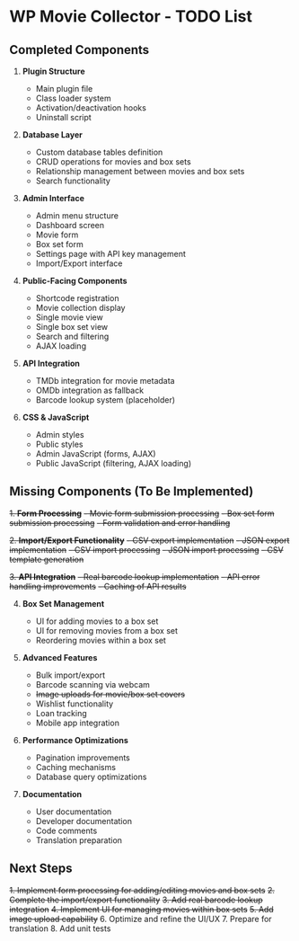 # WP Movie Collector - TODO List

## Completed Components

1. **Plugin Structure**
   - Main plugin file
   - Class loader system
   - Activation/deactivation hooks
   - Uninstall script

2. **Database Layer**
   - Custom database tables definition
   - CRUD operations for movies and box sets
   - Relationship management between movies and box sets
   - Search functionality

3. **Admin Interface**
   - Admin menu structure
   - Dashboard screen
   - Movie form
   - Box set form
   - Settings page with API key management
   - Import/Export interface

4. **Public-Facing Components**
   - Shortcode registration
   - Movie collection display
   - Single movie view
   - Single box set view
   - Search and filtering
   - AJAX loading

5. **API Integration**
   - TMDb integration for movie metadata
   - OMDb integration as fallback
   - Barcode lookup system (placeholder)

6. **CSS & JavaScript**
   - Admin styles
   - Public styles
   - Admin JavaScript (forms, AJAX)
   - Public JavaScript (filtering, AJAX loading)

## Missing Components (To Be Implemented)

~~1. **Form Processing**~~
   ~~- Movie form submission processing~~
   ~~- Box set form submission processing~~
   ~~- Form validation and error handling~~

~~2. **Import/Export Functionality**~~
   ~~- CSV export implementation~~
   ~~- JSON export implementation~~
   ~~- CSV import processing~~
   ~~- JSON import processing~~
   ~~- CSV template generation~~

~~3. **API Integration**~~
   ~~- Real barcode lookup implementation~~
   ~~- API error handling improvements~~
   ~~- Caching of API results~~

4. **Box Set Management**
   - UI for adding movies to a box set
   - UI for removing movies from a box set
   - Reordering movies within a box set

5. **Advanced Features**
   - Bulk import/export
   - Barcode scanning via webcam
   - ~~Image uploads for movie/box set covers~~
   - Wishlist functionality
   - Loan tracking
   - Mobile app integration

6. **Performance Optimizations**
   - Pagination improvements
   - Caching mechanisms
   - Database query optimizations

7. **Documentation**
   - User documentation
   - Developer documentation
   - Code comments
   - Translation preparation

## Next Steps

~~1. Implement form processing for adding/editing movies and box sets~~
~~2. Complete the import/export functionality~~
~~3. Add real barcode lookup integration~~
~~4. Implement UI for managing movies within box sets~~
~~5. Add image upload capability~~
6. Optimize and refine the UI/UX
7. Prepare for translation
8. Add unit tests